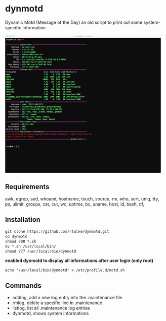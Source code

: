 # dynmotd
Dynamic Motd (Message of the Day) an old script to print out some system-specific information.


![Example](/data/dynmotd.png)


Requirements
------------

awk, egrep, sed, whoami, hostname, touch, source, rm, who, sort, uniq, tty, ps, ulimit, groups, cat, cut, wc, uptime, bc, uname, host, id, bash, df, 

Installation
------------


~~~
git clone https://github.com/rtulke/dynmotd.git
cd dynmotd
chmod 700 *.sh
mv *.sh /usr/local/bin/
chmod 777 /usr/local/bin/dynmotd
~~~~

**enabled dynmotd to display all informations after user login (only root)**

~~~
echo "/usr/local/bin/dynmotd" > /etc/profile.d/motd.sh
~~~

Commands 
--------
* addlog, add a new log entry into the .maintenance file
* rmlog, delete a specific line in .maintenance 
* listlog, list all .maintenance log entries
* dynmotd, shows system informations
